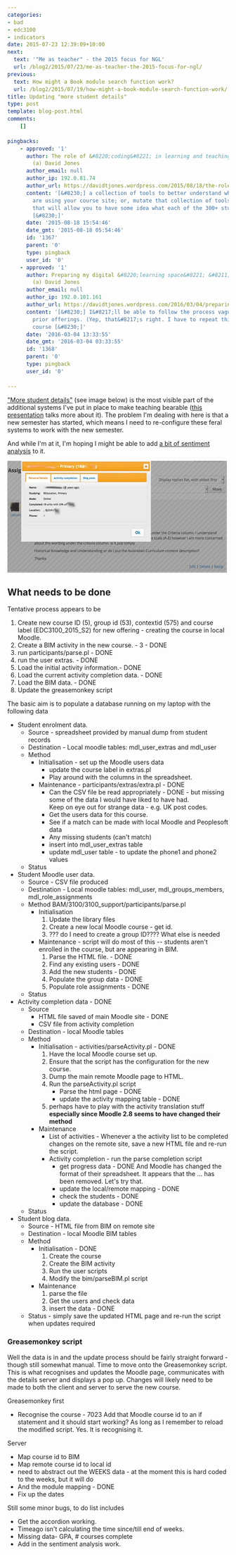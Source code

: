 ```yaml
---
categories:
- bad
- edc3100
- indicators
date: 2015-07-23 12:39:09+10:00
next:
  text: '"Me as teacher" - the 2015 focus for NGL'
  url: /blog2/2015/07/23/me-as-teacher-the-2015-focus-for-ngl/
previous:
  text: How might a Book module search function work?
  url: /blog2/2015/07/19/how-might-a-book-module-search-function-work/
title: Updating "more student details"
type: post
template: blog-post.html
comments:
    []
    
pingbacks:
    - approved: '1'
      author: The role of &#8220;coding&#8221; in learning and teaching | The Weblog of
        (a) David Jones
      author_email: null
      author_ip: 192.0.81.74
      author_url: https://davidtjones.wordpress.com/2015/08/18/the-role-of-coding-in-learning-and-teaching/
      content: '[&#8230;] a collection of tools to better understand who and how learners
        are using your course site; or, mutate that collection of tools into something
        that will allow you to have some idea what each of the 300+ students in your course
        [&#8230;]'
      date: '2015-08-18 15:54:46'
      date_gmt: '2015-08-18 05:54:46'
      id: '1367'
      parent: '0'
      type: pingback
      user_id: '0'
    - approved: '1'
      author: Preparing my digital &#8220;learning space&#8221; &#8211; The Weblog of
        (a) David Jones
      author_email: null
      author_ip: 192.0.101.161
      author_url: https://davidtjones.wordpress.com/2016/03/04/preparing-my-digital-learning-space/
      content: '[&#8230;] I&#8217;ll be able to follow the process vaguely outlined from
        prior offerings. (Yep, that&#8217;s right. I have to repeat this process for every
        course [&#8230;]'
      date: '2016-03-04 13:33:55'
      date_gmt: '2016-03-04 03:33:55'
      id: '1368'
      parent: '0'
      type: pingback
      user_id: '0'
    
---
```

["More student details"](/blog2/2014/11/13/adding-more-student-information-to-a-moodle-course/) (see image below) is the most visible part of the additional systems I've put in place to make teaching bearable ([this presentation](http://www.usq.edu.au/learning-teaching/USQSalon/JonesAlbion) talks more about it). The problem I'm dealing with here is that a new semester has started, which means I need to re-configure these feral systems to work with the new semester.

And while I'm at it, I'm hoping I might be able to add [a bit of sentiment analysis](/blog2/2015/06/16/exploring-bim-sentiment-analysis-what-might-it-say-about-student-blog-posts/) to it.

[![MoreStudentDetails](images/18657245938_225d364f57.jpg)](https://www.flickr.com/photos/david_jones/18657245938/in/dateposted-public/ "MoreStudentDetails")

## What needs to be done

Tentative process appears to be

1. Create new course ID (5), group id (53), contextid (575) and course label (EDC3100\_2015\_S2) for new offering - creating the course in local Moodle.
2. Create a BIM activity in the new course. - 3 - DONE
3. run participants/parse.pl - DONE
4. run the user extras. - DONE
5. Load the initial activity information.- DONE
6. Load the current activity completion data. - DONE
7. Load the BIM data. - DONE
8. Update the greasemonkey script

The basic aim is to populate a database running on my laptop with the following data

- Student enrolment data.
    - Source - spreadsheet provided by manual dump from student records
    - Destination - Local moodle tables: mdl\_user\_extras and mdl\_user
    - Method
        - Initialisation - set up the Moodle users data
            - update the course label in extras.pl
            - Play around with the columns in the spreadsheet.
        - Maintenance - participants/extras/extra.pl - DONE
            - Can the CSV file be read appropriately - DONE - but missing some of the data I would have liked to have had.  
                Keep on eye out for strange data - e.g. UK post codes.
            - Get the users data for this course.
            - See if a match can be made with local Moodle and Peoplesoft data
            - Any missing students (can't match)
            - insert into mdl\_user\_extras table
            - update mdl\_user table - to update the phone1 and phone2 values
    - Status
- Student Moodle user data.
    - Source - CSV file produced
    - Destination - Local moodle tables: mdl\_user, mdl\_groups\_members, mdl\_role\_assignments
    - Method BAM/3100/3100\_support/participants/parse.pl
        - Initialisation
            1. Update the library files
            2. Create a new local Moodle course - get id.
            3. ??? do I need to create a group ID???? What else is needed
        - Maintenance - script will do most of this -- students aren't enrolled in the course, but are appearing in BIM.
            1. Parse the HTML file. - DONE
            2. Find any existing users - DONE
            3. Add the new students - DONE
            4. Populate the group data - DONE
            5. Populate role assignments - DONE
    - Status
- Activity completion data - DONE
    - Source
        - HTML file saved of main Moodle site - DONE
        - CSV file from activity completion
    - Destination - local Moodle tables
    - Method
        - Initialisation - activities/parseActivity.pl - DONE
            1. Have the local Moodle course set up.
            2. Ensure that the script has the configuration for the new course.
            3. Dump the main remote Moodle page to HTML.
            4. Run the parseActivity.pl script
                - Parse the html page - DONE
                - update the activity mapping table - DONE
            5. perhaps have to play with the activity translation stuff **especially since Moodle 2.8 seems to have changed their method**
        - Maintenance
            - List of activities - Whenever a the activity list to be completed changes on the remote site, save a new HTML file and re-run the script.
            - Activity completion - run the parse completion script
                - get progress data - DONE And Moodle has changed the format of their spreadsheet. It appears that the ... has been removed. Let's try that.
                - update the local/remote mapping - DONE
                - check the students - DONE
                - update the database - DONE
    - Status
- Student blog data.
    - Source - HTML file from BIM on remote site
    - Destination - local Moodle BIM tables
    - Method
        - Initialisation - DONE
            1. Create the course
            2. Create the BIM activity
            3. Run the user scripts
            4. Modify the bim/parseBIM.pl script
        - Maintenance
            1. parse the file
            2. Get the users and check data
            3. insert the data - DONE
    - Status - simply save the updated HTML page and re-run the script when updates required

### Greasemonkey script

Well the data is in and the update process should be fairly straight forward - though still somewhat manual. Time to move onto the Greasemonkey script. This is what recognises and updates the Moodle page, communicates with the details server and displays a pop up. Changes will likely need to be made to both the client and server to serve the new course.

Greasemonkey first

- Recognise the course - 7023 Add that Moodle course id to an if statement and it should start working? As long as I remember to reload the modified script. Yes. It is recognising it.

Server

- Map course id to BIM
- Map remote course id to local id
- need to abstract out the WEEKS data - at the moment this is hard coded to the weeks, but it will do
- And the module mapping - DONE
- Fix up the dates

Still some minor bugs, to do list includes

- Get the accordion working.
- Timeago isn't calculating the time since/till end of weeks.
- Missing data- GPA, # courses complete
- Add in the sentiment analysis work.